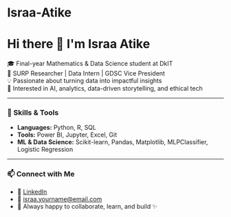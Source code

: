 # Israa-Atike

# Hi there 👋 I'm Israa Atike

🎓 Final-year Mathematics & Data Science student at DkIT  
🔬 SURP Researcher | Data Intern | GDSC Vice President  
💡 Passionate about turning data into impactful insights  
🧠 Interested in AI, analytics, data-driven storytelling, and ethical tech  

---

### 🔧 Skills & Tools
- **Languages:** Python, R, SQL  
- **Tools:** Power BI, Jupyter, Excel, Git  
- **ML & Data Science:** Scikit-learn, Pandas, Matplotlib, MLPClassifier, Logistic Regression  

---

### 📫 Connect with Me
- 💼 [LinkedIn](https://www.linkedin.com/in/your-link/)  
- 📧 israa.yourname@email.com  
- 🧠 Always happy to collaborate, learn, and build ✨
